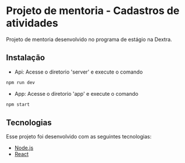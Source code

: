 # Projeto de mentoria - Cadastros de atividades

Projeto de mentoria desenvolvido no programa de estágio na Dextra.

## Instalação

- Api: Acesse o diretorio 'server' e execute o comando

```bash
npm run dev
```
- App: Acesse o diretorio 'app' e execute o comando

```bash
npm start
```

## Tecnologias

Esse projeto foi desenvolvido com as seguintes tecnologias:

- [Node.js](https://nodejs.org/en/)
- [React](https://reactjs.org)
